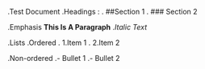 .Test Document
.Headings :
. ##Section 1
. ### Section 2

.Emphasis
**This Is A Paragraph**
._Italic Text_

.Lists
.Ordered
. 1.Item 1
. 2.Item 2

.Non-ordered
.- Bullet 1
.- Bullet 2
